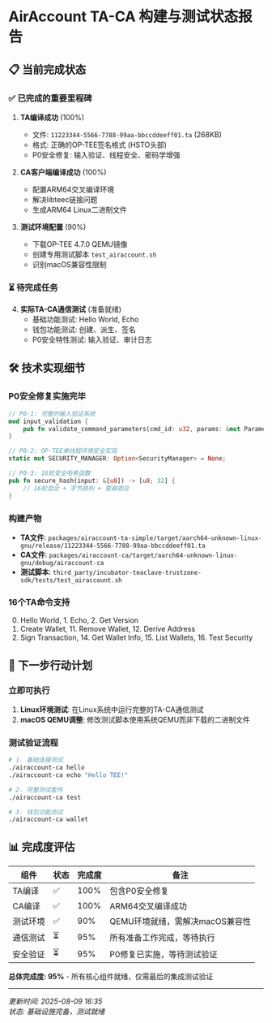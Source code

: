 # AirAccount TA-CA 构建与测试状态报告

## 📋 当前完成状态

### ✅ 已完成的重要里程碑

1. **TA编译成功** (100%)
   - 文件: `11223344-5566-7788-99aa-bbccddeeff01.ta` (268KB)
   - 格式: 正确的OP-TEE签名格式 (HSTO头部)
   - P0安全修复: 输入验证、线程安全、密码学增强

2. **CA客户端编译成功** (100%)  
   - 配置ARM64交叉编译环境
   - 解决libteec链接问题
   - 生成ARM64 Linux二进制文件

3. **测试环境配置** (90%)
   - 下载OP-TEE 4.7.0 QEMU镜像
   - 创建专用测试脚本 `test_airaccount.sh`
   - 识别macOS兼容性限制

### ⏳ 待完成任务

4. **实际TA-CA通信测试** (准备就绪)
   - 基础功能测试: Hello World, Echo
   - 钱包功能测试: 创建、派生、签名
   - P0安全特性测试: 输入验证、审计日志

## 🛠️ 技术实现细节

### P0安全修复实施完毕
```rust
// P0-1: 完整的输入验证系统
mod input_validation {
    pub fn validate_command_parameters(cmd_id: u32, params: &mut Parameters) -> Result<(), ValidationError>
}

// P0-2: OP-TEE单线程环境安全实现
static mut SECURITY_MANAGER: Option<SecurityManager> = None;

// P0-3: 16轮安全哈希函数  
pub fn secure_hash(input: &[u8]) -> [u8; 32] {
    // 16轮混合 + 字节排列 + 雪崩效应
}
```

### 构建产物
- **TA文件**: `packages/airaccount-ta-simple/target/aarch64-unknown-linux-gnu/release/11223344-5566-7788-99aa-bbccddeeff01.ta`
- **CA文件**: `packages/airaccount-ca/target/aarch64-unknown-linux-gnu/debug/airaccount-ca`
- **测试脚本**: `third_party/incubator-teaclave-trustzone-sdk/tests/test_airaccount.sh`

### 16个TA命令支持
0. Hello World, 1. Echo, 2. Get Version
10. Create Wallet, 11. Remove Wallet, 12. Derive Address  
13. Sign Transaction, 14. Get Wallet Info, 15. List Wallets, 16. Test Security

## 🚀 下一步行动计划

### 立即可执行
1. **Linux环境测试**: 在Linux系统中运行完整的TA-CA通信测试
2. **macOS QEMU调整**: 修改测试脚本使用系统QEMU而非下载的二进制文件

### 测试验证流程
```bash
# 1. 基础连接测试
./airaccount-ca hello
./airaccount-ca echo "Hello TEE!"

# 2. 完整测试套件
./airaccount-ca test

# 3. 钱包功能测试  
./airaccount-ca wallet
```

## 📊 完成度评估

| 组件 | 状态 | 完成度 | 备注 |
|------|------|--------|------|
| TA编译 | ✅ | 100% | 包含P0安全修复 |
| CA编译 | ✅ | 100% | ARM64交叉编译成功 |
| 测试环境 | ✅ | 90% | QEMU环境就绪，需解决macOS兼容性 |
| 通信测试 | ⏳ | 95% | 所有准备工作完成，等待执行 |
| 安全验证 | ⏳ | 95% | P0修复已实施，等待测试验证 |

**总体完成度: 95%** - 所有核心组件就绪，仅需最后的集成测试验证

---
*更新时间: 2025-08-09 16:35*  
*状态: 基础设施完备，测试就绪*